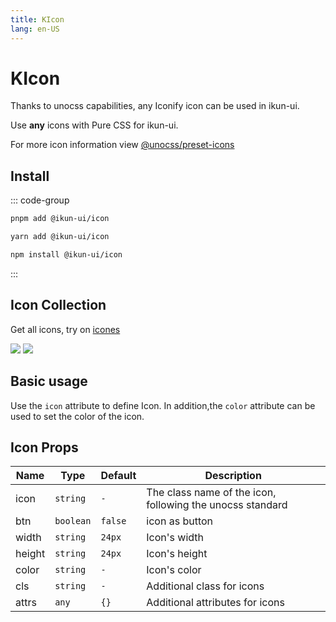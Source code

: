 ```yaml
---
title: KIcon
lang: en-US
---
```


# KIcon

Thanks to unocss capabilities, any Iconify icon can be used in ikun-ui.

Use **any** icons with Pure CSS for ikun-ui.

For more icon information view [@unocss/preset-icons](https://github.com/unocss/unocss/tree/main/packages/preset-icons)

## Install

::: code-group

```bash [pnpm]
pnpm add @ikun-ui/icon
```

```bash [yarn]
yarn add @ikun-ui/icon
```

```bash [npm]
npm install @ikun-ui/icon
```

:::

## Icon Collection

Get all icons, try on [icones](https://icones.js.org/)

![](https://raw.githubusercontent.com/antfu/icones/main/screenshots/2.png)
![](https://raw.githubusercontent.com/antfu/icones/main/screenshots/6.png)

## Basic usage

Use the `icon` attribute to define Icon. In addition,the `color` attribute can be used to set the color of the icon.

<demo 
src="../../../../example/icon/basic.svelte" 
github='https://github.com/ikun-svelte/ikun-ui/tree/main/components/Icon'>
</demo>

## Icon Props

| Name   | Type      | Default | Description                                                |
| ------ | --------- | ------- |------------------------------------------------------------|
| icon   | `string`  | `-`     | The class name of the icon, following the unocss standard  |
| btn    | `boolean` | `false` | icon as button                                             |
| width  | `string`  | `24px`  | Icon's width                                               |
| height | `string`  | `24px`  | Icon's height                                              |
| color  | `string`  | `-`     | Icon's color                                               |
| cls    | `string`  | `-`     | Additional class for icons                                 |
| attrs  | `any`     | `{}`    | Additional attributes for icons                            |
